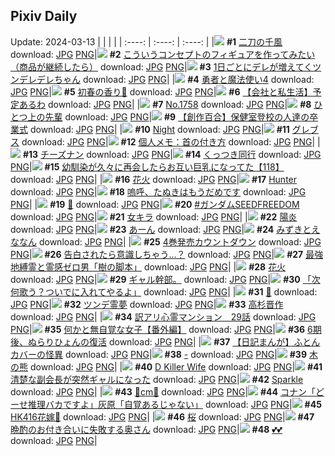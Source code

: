 ## Pixiv Daily
Update: 2024-03-13
|      |      |      |
| :----: | :----: | :----: |
|![](https://pixiv.microyu.workers.dev/c/240x480/img-master/img/2024/03/11/00/00/25/116810101_p0_master1200.jpg) **#1** [二刀の千風](https://www.pixiv.net/artworks/116810101) download: [JPG](https://pixiv.microyu.workers.dev/img-original/img/2024/03/11/00/00/25/116810101_p0.jpg) [PNG](https://pixiv.microyu.workers.dev/img-original/img/2024/03/11/00/00/25/116810101_p0.png)|![](https://pixiv.microyu.workers.dev/c/240x480/img-master/img/2024/03/11/00/00/44/116810175_p0_master1200.jpg) **#2** [こういうコンセプトのフィギュアを作ってみたい（商品が継続したら）](https://www.pixiv.net/artworks/116810175) download: [JPG](https://pixiv.microyu.workers.dev/img-original/img/2024/03/11/00/00/44/116810175_p0.jpg) [PNG](https://pixiv.microyu.workers.dev/img-original/img/2024/03/11/00/00/44/116810175_p0.png)|![](https://pixiv.microyu.workers.dev/c/240x480/img-master/img/2024/03/11/00/01/02/116810215_p0_master1200.jpg) **#3** [1日ごとにデレが増えてくツンデレデレちゃん](https://www.pixiv.net/artworks/116810215) download: [JPG](https://pixiv.microyu.workers.dev/img-original/img/2024/03/11/00/01/02/116810215_p0.jpg) [PNG](https://pixiv.microyu.workers.dev/img-original/img/2024/03/11/00/01/02/116810215_p0.png)|
|![](https://pixiv.microyu.workers.dev/c/240x480/img-master/img/2024/03/11/17/21/59/116826402_p0_master1200.jpg) **#4** [勇者と魔法使い4](https://www.pixiv.net/artworks/116826402) download: [JPG](https://pixiv.microyu.workers.dev/img-original/img/2024/03/11/17/21/59/116826402_p0.jpg) [PNG](https://pixiv.microyu.workers.dev/img-original/img/2024/03/11/17/21/59/116826402_p0.png)|![](https://pixiv.microyu.workers.dev/c/240x480/img-master/img/2024/03/11/16/41/54/116825583_p0_master1200.jpg) **#5** [初春の香り🌸](https://www.pixiv.net/artworks/116825583) download: [JPG](https://pixiv.microyu.workers.dev/img-original/img/2024/03/11/16/41/54/116825583_p0.jpg) [PNG](https://pixiv.microyu.workers.dev/img-original/img/2024/03/11/16/41/54/116825583_p0.png)|![](https://pixiv.microyu.workers.dev/c/240x480/img-master/img/2024/03/12/12/04/05/116848852_p0_master1200.jpg) **#6** [【会社と私生活】予定あるわ](https://www.pixiv.net/artworks/116848852) download: [JPG](https://pixiv.microyu.workers.dev/img-original/img/2024/03/12/12/04/05/116848852_p0.jpg) [PNG](https://pixiv.microyu.workers.dev/img-original/img/2024/03/12/12/04/05/116848852_p0.png)|
|![](https://pixiv.microyu.workers.dev/c/240x480/img-master/img/2024/03/11/00/00/06/116810011_p0_master1200.jpg) **#7** [No.1758](https://www.pixiv.net/artworks/116810011) download: [JPG](https://pixiv.microyu.workers.dev/img-original/img/2024/03/11/00/00/06/116810011_p0.jpg) [PNG](https://pixiv.microyu.workers.dev/img-original/img/2024/03/11/00/00/06/116810011_p0.png)|![](https://pixiv.microyu.workers.dev/c/240x480/img-master/img/2024/03/12/00/01/14/116838408_p0_master1200.jpg) **#8** [ひとつ上の先輩](https://www.pixiv.net/artworks/116838408) download: [JPG](https://pixiv.microyu.workers.dev/img-original/img/2024/03/12/00/01/14/116838408_p0.jpg) [PNG](https://pixiv.microyu.workers.dev/img-original/img/2024/03/12/00/01/14/116838408_p0.png)|![](https://pixiv.microyu.workers.dev/c/240x480/img-master/img/2024/03/11/19/16/42/116829137_p0_master1200.jpg) **#9** [【創作百合】保健室登校の人達の卒業式](https://www.pixiv.net/artworks/116829137) download: [JPG](https://pixiv.microyu.workers.dev/img-original/img/2024/03/11/19/16/42/116829137_p0.jpg) [PNG](https://pixiv.microyu.workers.dev/img-original/img/2024/03/11/19/16/42/116829137_p0.png)|
|![](https://pixiv.microyu.workers.dev/c/240x480/img-master/img/2024/03/11/00/20/43/116811075_p0_master1200.jpg) **#10** [Night](https://www.pixiv.net/artworks/116811075) download: [JPG](https://pixiv.microyu.workers.dev/img-original/img/2024/03/11/00/20/43/116811075_p0.jpg) [PNG](https://pixiv.microyu.workers.dev/img-original/img/2024/03/11/00/20/43/116811075_p0.png)|![](https://pixiv.microyu.workers.dev/c/240x480/img-master/img/2024/03/11/17/48/22/116826935_p0_master1200.jpg) **#11** [グレブス](https://www.pixiv.net/artworks/116826935) download: [JPG](https://pixiv.microyu.workers.dev/img-original/img/2024/03/11/17/48/22/116826935_p0.jpg) [PNG](https://pixiv.microyu.workers.dev/img-original/img/2024/03/11/17/48/22/116826935_p0.png)|![](https://pixiv.microyu.workers.dev/c/240x480/img-master/img/2024/03/12/06/00/05/116844223_p0_master1200.jpg) **#12** [個人メモ：首の付き方](https://www.pixiv.net/artworks/116844223) download: [JPG](https://pixiv.microyu.workers.dev/img-original/img/2024/03/12/06/00/05/116844223_p0.jpg) [PNG](https://pixiv.microyu.workers.dev/img-original/img/2024/03/12/06/00/05/116844223_p0.png)|
|![](https://pixiv.microyu.workers.dev/c/240x480/img-master/img/2024/03/12/21/28/37/116860822_p0_master1200.jpg) **#13** [チーズナン](https://www.pixiv.net/artworks/116860822) download: [JPG](https://pixiv.microyu.workers.dev/img-original/img/2024/03/12/21/28/37/116860822_p0.jpg) [PNG](https://pixiv.microyu.workers.dev/img-original/img/2024/03/12/21/28/37/116860822_p0.png)|![](https://pixiv.microyu.workers.dev/c/240x480/img-master/img/2024/03/11/00/30/04/116811392_p0_master1200.jpg) **#14** [くっつき同行](https://www.pixiv.net/artworks/116811392) download: [JPG](https://pixiv.microyu.workers.dev/img-original/img/2024/03/11/00/30/04/116811392_p0.jpg) [PNG](https://pixiv.microyu.workers.dev/img-original/img/2024/03/11/00/30/04/116811392_p0.png)|![](https://pixiv.microyu.workers.dev/c/240x480/img-master/img/2024/03/12/00/01/50/116838459_p0_master1200.jpg) **#15** [幼馴染が久々に再会したらお互い巨乳になってた【118】](https://www.pixiv.net/artworks/116838459) download: [JPG](https://pixiv.microyu.workers.dev/img-original/img/2024/03/12/00/01/50/116838459_p0.jpg) [PNG](https://pixiv.microyu.workers.dev/img-original/img/2024/03/12/00/01/50/116838459_p0.png)|
|![](https://pixiv.microyu.workers.dev/c/240x480/img-master/img/2024/03/11/00/00/25/116810098_p0_master1200.jpg) **#16** [花火](https://www.pixiv.net/artworks/116810098) download: [JPG](https://pixiv.microyu.workers.dev/img-original/img/2024/03/11/00/00/25/116810098_p0.jpg) [PNG](https://pixiv.microyu.workers.dev/img-original/img/2024/03/11/00/00/25/116810098_p0.png)|![](https://pixiv.microyu.workers.dev/c/240x480/img-master/img/2024/03/11/00/00/24/116810095_p0_master1200.jpg) **#17** [Hunter](https://www.pixiv.net/artworks/116810095) download: [JPG](https://pixiv.microyu.workers.dev/img-original/img/2024/03/11/00/00/24/116810095_p0.jpg) [PNG](https://pixiv.microyu.workers.dev/img-original/img/2024/03/11/00/00/24/116810095_p0.png)|![](https://pixiv.microyu.workers.dev/c/240x480/img-master/img/2024/03/11/20/14/24/116830728_p0_master1200.jpg) **#18** [嗚呼、たぬきはもうだめです](https://www.pixiv.net/artworks/116830728) download: [JPG](https://pixiv.microyu.workers.dev/img-original/img/2024/03/11/20/14/24/116830728_p0.jpg) [PNG](https://pixiv.microyu.workers.dev/img-original/img/2024/03/11/20/14/24/116830728_p0.png)|
|![](https://pixiv.microyu.workers.dev/c/240x480/img-master/img/2024/03/12/00/00/09/116838205_p0_master1200.jpg) **#19** [💞](https://www.pixiv.net/artworks/116838205) download: [JPG](https://pixiv.microyu.workers.dev/img-original/img/2024/03/12/00/00/09/116838205_p0.jpg) [PNG](https://pixiv.microyu.workers.dev/img-original/img/2024/03/12/00/00/09/116838205_p0.png)|![](https://pixiv.microyu.workers.dev/c/240x480/img-master/img/2024/03/12/00/53/37/116840118_p0_master1200.jpg) **#20** [#ガンダムSEEDFREEDOM](https://www.pixiv.net/artworks/116840118) download: [JPG](https://pixiv.microyu.workers.dev/img-original/img/2024/03/12/00/53/37/116840118_p0.jpg) [PNG](https://pixiv.microyu.workers.dev/img-original/img/2024/03/12/00/53/37/116840118_p0.png)|![](https://pixiv.microyu.workers.dev/c/240x480/img-master/img/2024/03/11/18/44/56/116828345_p0_master1200.jpg) **#21** [女キラ](https://www.pixiv.net/artworks/116828345) download: [JPG](https://pixiv.microyu.workers.dev/img-original/img/2024/03/11/18/44/56/116828345_p0.jpg) [PNG](https://pixiv.microyu.workers.dev/img-original/img/2024/03/11/18/44/56/116828345_p0.png)|
|![](https://pixiv.microyu.workers.dev/c/240x480/img-master/img/2024/03/12/00/00/23/116838278_p0_master1200.jpg) **#22** [陽炎](https://www.pixiv.net/artworks/116838278) download: [JPG](https://pixiv.microyu.workers.dev/img-original/img/2024/03/12/00/00/23/116838278_p0.jpg) [PNG](https://pixiv.microyu.workers.dev/img-original/img/2024/03/12/00/00/23/116838278_p0.png)|![](https://pixiv.microyu.workers.dev/c/240x480/img-master/img/2024/03/11/00/00/22/116810085_p0_master1200.jpg) **#23** [あーん](https://www.pixiv.net/artworks/116810085) download: [JPG](https://pixiv.microyu.workers.dev/img-original/img/2024/03/11/00/00/22/116810085_p0.jpg) [PNG](https://pixiv.microyu.workers.dev/img-original/img/2024/03/11/00/00/22/116810085_p0.png)|![](https://pixiv.microyu.workers.dev/c/240x480/img-master/img/2024/03/11/00/00/04/116809999_p0_master1200.jpg) **#24** [みずきとえななん](https://www.pixiv.net/artworks/116809999) download: [JPG](https://pixiv.microyu.workers.dev/img-original/img/2024/03/11/00/00/04/116809999_p0.jpg) [PNG](https://pixiv.microyu.workers.dev/img-original/img/2024/03/11/00/00/04/116809999_p0.png)|
|![](https://pixiv.microyu.workers.dev/c/240x480/img-master/img/2024/03/12/00/16/24/116839053_p0_master1200.jpg) **#25** [4巻発売カウントダウン](https://www.pixiv.net/artworks/116839053) download: [JPG](https://pixiv.microyu.workers.dev/img-original/img/2024/03/12/00/16/24/116839053_p0.jpg) [PNG](https://pixiv.microyu.workers.dev/img-original/img/2024/03/12/00/16/24/116839053_p0.png)|![](https://pixiv.microyu.workers.dev/c/240x480/img-master/img/2024/03/11/00/01/06/116810224_p0_master1200.jpg) **#26** [告白されたら意識しちゃう…？](https://www.pixiv.net/artworks/116810224) download: [JPG](https://pixiv.microyu.workers.dev/img-original/img/2024/03/11/00/01/06/116810224_p0.jpg) [PNG](https://pixiv.microyu.workers.dev/img-original/img/2024/03/11/00/01/06/116810224_p0.png)|![](https://pixiv.microyu.workers.dev/c/240x480/img-master/img/2024/03/12/11/46/07/116848519_p0_master1200.jpg) **#27** [最強地縛霊と霊感ゼロ男「樹の脚本」](https://www.pixiv.net/artworks/116848519) download: [JPG](https://pixiv.microyu.workers.dev/img-original/img/2024/03/12/11/46/07/116848519_p0.jpg) [PNG](https://pixiv.microyu.workers.dev/img-original/img/2024/03/12/11/46/07/116848519_p0.png)|
|![](https://pixiv.microyu.workers.dev/c/240x480/img-master/img/2024/03/11/00/00/18/116810062_p0_master1200.jpg) **#28** [花火](https://www.pixiv.net/artworks/116810062) download: [JPG](https://pixiv.microyu.workers.dev/img-original/img/2024/03/11/00/00/18/116810062_p0.jpg) [PNG](https://pixiv.microyu.workers.dev/img-original/img/2024/03/11/00/00/18/116810062_p0.png)|![](https://pixiv.microyu.workers.dev/c/240x480/img-master/img/2024/03/12/16/14/16/116852762_p0_master1200.jpg) **#29** [ギャル幹部。](https://www.pixiv.net/artworks/116852762) download: [JPG](https://pixiv.microyu.workers.dev/img-original/img/2024/03/12/16/14/16/116852762_p0.jpg) [PNG](https://pixiv.microyu.workers.dev/img-original/img/2024/03/12/16/14/16/116852762_p0.png)|![](https://pixiv.microyu.workers.dev/c/240x480/img-master/img/2024/03/11/17/11/22/116826187_p0_master1200.jpg) **#30** [「次何歌う？ついでに入れてやるよ」](https://www.pixiv.net/artworks/116826187) download: [JPG](https://pixiv.microyu.workers.dev/img-original/img/2024/03/11/17/11/22/116826187_p0.jpg) [PNG](https://pixiv.microyu.workers.dev/img-original/img/2024/03/11/17/11/22/116826187_p0.png)|
|![](https://pixiv.microyu.workers.dev/c/240x480/img-master/img/2024/03/11/01/01/22/116812320_p0_master1200.jpg) **#31** [💞](https://www.pixiv.net/artworks/116812320) download: [JPG](https://pixiv.microyu.workers.dev/img-original/img/2024/03/11/01/01/22/116812320_p0.jpg) [PNG](https://pixiv.microyu.workers.dev/img-original/img/2024/03/11/01/01/22/116812320_p0.png)|![](https://pixiv.microyu.workers.dev/c/240x480/img-master/img/2024/03/12/00/00/33/116838315_p0_master1200.jpg) **#32** [ツンデ霊夢](https://www.pixiv.net/artworks/116838315) download: [JPG](https://pixiv.microyu.workers.dev/img-original/img/2024/03/12/00/00/33/116838315_p0.jpg) [PNG](https://pixiv.microyu.workers.dev/img-original/img/2024/03/12/00/00/33/116838315_p0.png)|![](https://pixiv.microyu.workers.dev/c/240x480/img-master/img/2024/03/12/00/00/23/116838277_p0_master1200.jpg) **#33** [高杉晋作](https://www.pixiv.net/artworks/116838277) download: [JPG](https://pixiv.microyu.workers.dev/img-original/img/2024/03/12/00/00/23/116838277_p0.jpg) [PNG](https://pixiv.microyu.workers.dev/img-original/img/2024/03/12/00/00/23/116838277_p0.png)|
|![](https://pixiv.microyu.workers.dev/c/240x480/img-master/img/2024/03/12/14/54/52/116851512_p0_master1200.jpg) **#34** [訳アリ心霊マンション　29話](https://www.pixiv.net/artworks/116851512) download: [JPG](https://pixiv.microyu.workers.dev/img-original/img/2024/03/12/14/54/52/116851512_p0.jpg) [PNG](https://pixiv.microyu.workers.dev/img-original/img/2024/03/12/14/54/52/116851512_p0.png)|![](https://pixiv.microyu.workers.dev/c/240x480/img-master/img/2024/03/11/19/57/34/116830172_p0_master1200.jpg) **#35** [何かと無自覚な女子【番外編】](https://www.pixiv.net/artworks/116830172) download: [JPG](https://pixiv.microyu.workers.dev/img-original/img/2024/03/11/19/57/34/116830172_p0.jpg) [PNG](https://pixiv.microyu.workers.dev/img-original/img/2024/03/11/19/57/34/116830172_p0.png)|![](https://pixiv.microyu.workers.dev/c/240x480/img-master/img/2024/03/11/20/40/50/116831409_p0_master1200.jpg) **#36** [6期後、ぬらりひょんの復活](https://www.pixiv.net/artworks/116831409) download: [JPG](https://pixiv.microyu.workers.dev/img-original/img/2024/03/11/20/40/50/116831409_p0.jpg) [PNG](https://pixiv.microyu.workers.dev/img-original/img/2024/03/11/20/40/50/116831409_p0.png)|
|![](https://pixiv.microyu.workers.dev/c/240x480/img-master/img/2024/03/12/20/25/27/116858726_p0_master1200.jpg) **#37** [【日記まんが】ふとんカバーの怪異](https://www.pixiv.net/artworks/116858726) download: [JPG](https://pixiv.microyu.workers.dev/img-original/img/2024/03/12/20/25/27/116858726_p0.jpg) [PNG](https://pixiv.microyu.workers.dev/img-original/img/2024/03/12/20/25/27/116858726_p0.png)|![](https://pixiv.microyu.workers.dev/c/240x480/img-master/img/2024/03/12/00/00/16/116838240_p0_master1200.jpg) **#38** [-](https://www.pixiv.net/artworks/116838240) download: [JPG](https://pixiv.microyu.workers.dev/img-original/img/2024/03/12/00/00/16/116838240_p0.jpg) [PNG](https://pixiv.microyu.workers.dev/img-original/img/2024/03/12/00/00/16/116838240_p0.png)|![](https://pixiv.microyu.workers.dev/c/240x480/img-master/img/2024/03/11/00/06/40/116810543_p0_master1200.jpg) **#39** [木の熊](https://www.pixiv.net/artworks/116810543) download: [JPG](https://pixiv.microyu.workers.dev/img-original/img/2024/03/11/00/06/40/116810543_p0.jpg) [PNG](https://pixiv.microyu.workers.dev/img-original/img/2024/03/11/00/06/40/116810543_p0.png)|
|![](https://pixiv.microyu.workers.dev/c/240x480/img-master/img/2024/03/11/10/24/57/116819767_p0_master1200.jpg) **#40** [D Killer Wife](https://www.pixiv.net/artworks/116819767) download: [JPG](https://pixiv.microyu.workers.dev/img-original/img/2024/03/11/10/24/57/116819767_p0.jpg) [PNG](https://pixiv.microyu.workers.dev/img-original/img/2024/03/11/10/24/57/116819767_p0.png)|![](https://pixiv.microyu.workers.dev/c/240x480/img-master/img/2024/03/12/19/00/26/116856424_p0_master1200.jpg) **#41** [清楚な副会長が突然ギャルになった](https://www.pixiv.net/artworks/116856424) download: [JPG](https://pixiv.microyu.workers.dev/img-original/img/2024/03/12/19/00/26/116856424_p0.jpg) [PNG](https://pixiv.microyu.workers.dev/img-original/img/2024/03/12/19/00/26/116856424_p0.png)|![](https://pixiv.microyu.workers.dev/c/240x480/img-master/img/2024/03/11/14/48/19/116823646_p0_master1200.jpg) **#42** [Sparkle](https://www.pixiv.net/artworks/116823646) download: [JPG](https://pixiv.microyu.workers.dev/img-original/img/2024/03/11/14/48/19/116823646_p0.jpg) [PNG](https://pixiv.microyu.workers.dev/img-original/img/2024/03/11/14/48/19/116823646_p0.png)|
|![](https://pixiv.microyu.workers.dev/c/240x480/img-master/img/2024/03/11/20/31/31/116831204_p0_master1200.jpg) **#43** [💖cm💖](https://www.pixiv.net/artworks/116831204) download: [JPG](https://pixiv.microyu.workers.dev/img-original/img/2024/03/11/20/31/31/116831204_p0.jpg) [PNG](https://pixiv.microyu.workers.dev/img-original/img/2024/03/11/20/31/31/116831204_p0.png)|![](https://pixiv.microyu.workers.dev/c/240x480/img-master/img/2024/03/11/17/05/38/116826070_p0_master1200.jpg) **#44** [コナン「どーせ推理バカですよ」灰原「自覚あるじゃない」](https://www.pixiv.net/artworks/116826070) download: [JPG](https://pixiv.microyu.workers.dev/img-original/img/2024/03/11/17/05/38/116826070_p0.jpg) [PNG](https://pixiv.microyu.workers.dev/img-original/img/2024/03/11/17/05/38/116826070_p0.png)|![](https://pixiv.microyu.workers.dev/c/240x480/img-master/img/2024/03/11/22/10/36/116834498_p0_master1200.jpg) **#45** [HK416花嫁🌸](https://www.pixiv.net/artworks/116834498) download: [JPG](https://pixiv.microyu.workers.dev/img-original/img/2024/03/11/22/10/36/116834498_p0.jpg) [PNG](https://pixiv.microyu.workers.dev/img-original/img/2024/03/11/22/10/36/116834498_p0.png)|
|![](https://pixiv.microyu.workers.dev/c/240x480/img-master/img/2024/03/11/03/42/05/116815126_p0_master1200.jpg) **#46** [桜](https://www.pixiv.net/artworks/116815126) download: [JPG](https://pixiv.microyu.workers.dev/img-original/img/2024/03/11/03/42/05/116815126_p0.jpg) [PNG](https://pixiv.microyu.workers.dev/img-original/img/2024/03/11/03/42/05/116815126_p0.png)|![](https://pixiv.microyu.workers.dev/c/240x480/img-master/img/2024/03/11/00/01/52/116810304_p0_master1200.jpg) **#47** [晩酌のお付き合いに失敗する奥さん](https://www.pixiv.net/artworks/116810304) download: [JPG](https://pixiv.microyu.workers.dev/img-original/img/2024/03/11/00/01/52/116810304_p0.jpg) [PNG](https://pixiv.microyu.workers.dev/img-original/img/2024/03/11/00/01/52/116810304_p0.png)|![](https://pixiv.microyu.workers.dev/c/240x480/img-master/img/2024/03/11/00/58/19/116812205_p0_master1200.jpg) **#48** [💕💕](https://www.pixiv.net/artworks/116812205) download: [JPG](https://pixiv.microyu.workers.dev/img-original/img/2024/03/11/00/58/19/116812205_p0.jpg) [PNG](https://pixiv.microyu.workers.dev/img-original/img/2024/03/11/00/58/19/116812205_p0.png)|
